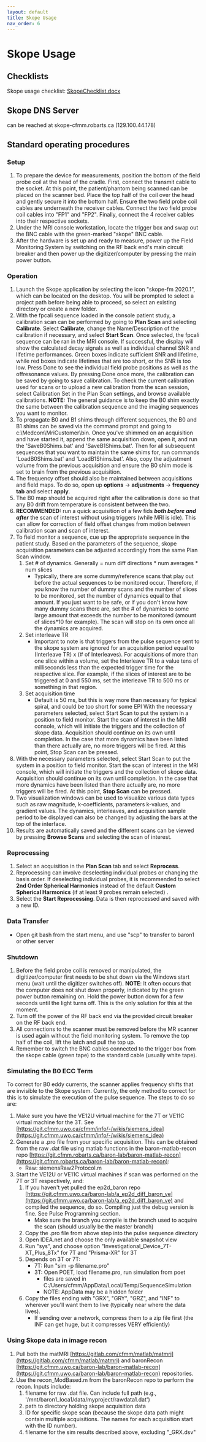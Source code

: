 ```yaml
---
layout: default
title: Skope Usage
nav_order: 6
---
```

# Skope Usage

## Checklists
Skope usage checklist: [SkopeChecklist.docx](https://uwoca.sharepoint.com/:w:/s/BaronLab/EZjDY7DrkPtAhamTVLDtxpcB6N6qzYAAQtsedY-xCmXctg?e=qpQtmH)

## Skope DNS Server
can be reached at skope-cfmm.robarts.ca (129.100.44.178)

## Standard operating procedures

### Setup
1. To prepare the device for measurements, position the bottom of the field probe coil at the head of the cradle. First, connect the transmit cable to the socket. At this point, the patient/phantom being scanned can be placed on the scanner bed. Place the top half of the coil over the head and gently secure it into the bottom half. Ensure the two field probe coil cables are underneath the receiver cables. Connect the two field probe coil cables into "FP1" and "FP2". Finally, connect the 4 receiver cables into their respective sockets.
2. Under the MRI console workstation, locate the trigger box and swap out the BNC cable with the green-marked "skope" BNC cable.  
3. After the hardware is set up and ready to measure, power up the Field Monitoring System by switching on the RF back end's main circuit breaker and then power up the digitizer/computer by pressing the main power button.

### Operation
1. Launch the Skope application by selecting the icon "skope-fm 2020.1", which can be located on the desktop. You will be prompted to select a project path before being able to proceed, so select an existing directory or create a new folder. 
2. With the fpcali sequence loaded in the console patient study, a calibration scan can be performed by going to **Plan Scan** and selecting **Calibrate**. Select **Calibrate**, change the Name/Description of the calibration if necessary, and select **Start Scan**. Once selected, the fpcali sequence can be ran in the MRI console. If successful, the display will show the calculated decay signals as well as individual channel SNR and lifetime performances. Green boxes indicate sufficient SNR and lifetime, while red boxes indicate lifetimes that are too short, or the SNR is too low. Press Done to see the individual field probe positions as well as the offresonance values. By pressing Done once more, the calibration can be saved by going to save calibration. To check the current calibration used for scans or to upload a new calibration from the scan session, select Calibration Set in the Plan Scan settings, and browse available calibrations. **NOTE:** The general guidance is to keep the B0 shim exactly the same between the calibration sequence and the imaging sequences you want to monitor.  
3. To propagate B0 and B1 shims through different sequences, the B0 and B1 shims can be saved via the command prompt and going to c:\Medcom\MriCustomer\bin. Once you've shimmed on an acquisition and have started it, append the same acquisition down, open it, and run the 'SaveB0Shims.bat' and 'SaveB1Shims.bat'. Then for all subsequent sequences that you want to maintain the same shims for, run commands 'LoadB0Shims.bat' and 'LoadB1Shims.bat'. Also, copy the adjustment volume from the previous acquisition and ensure the B0 shim mode is set to brain from the previous acquisition.
4. The frequency offset should also be maintained between acquisitions and field maps. To do so, open up **options** -> **adjustments** -> **frequency tab** and select **apply**. 
5. The B0 map should be acquired right after the calibration is done so that any B0 drift from temperature is consistent between the two.
6. **RECOMMENDED:** run a quick acquisition of a few fids ***both before and after*** the scan of interest without using triggers (while MRI is idle). This can allow for correction of field offset changes from motion between calibration scan and scan of interest.
7. To field monitor a sequence, cue up the appropriate sequence in the patient study. Based on the parameters of the sequence, skope acquisition parameters can be adjusted accordingly from the same Plan Scan window.
    1. Set # of dynamics. Generally = num diff directions * num averages * num slices
        - Typically, there are some dummy/reference scans that play out before the actual sequences to be monitored occur. Therefore, if you know the number of dummy scans and the number of slices to be monitored, set the number of dynamics equal to that amount. If you just want to be safe, or if you don't know how many dummy scans there are, set the # of dynamics to some large amount that exceeds the number to be monitored (amount of slices*10 for example). The scan will stop on its own once all the dynamics are acquired.
    2. Set interleave TR
        - Important to note is that triggers from the pulse sequence sent to the skope system are ignored for an acquisition period equal to (Interleave TR) x (# of Interleaves). For acquisitions of more than one slice within a volume, set the Interleave TR to a value tens of milliseconds less than the expected trigger time for the respective slice. For example, if the slices of interest are to be triggered at 0 and 550 ms, set the interleave TR to 500 ms or something in that region. 
    3. Set acquisition time
        - Default is 50 ms, but this is way more than necessary for typical spiral, and could be too short for some EPI
        With the necessary parameters selected, select Start Scan to put the system in a position to field monitor. Start the scan of interest in the MRI console, which will initiate the triggers and the collection of skope data. Acquisition should continue on its own until completion. In the case that more dynamics have been listed than there actually are, no more triggers will be fired. At this point, Stop Scan can be pressed.
8. With the necessary parameters selected, select Start Scan to put the system in a position to field monitor. Start the scan of interest in the MRI console, which will initiate the triggers and the collection of skope data. Acquisition should continue on its own until completion. In the case that more dynamics have been listed than there actually are, no more triggers will be fired. At this point, **Stop Scan** can be pressed.
9. Two visualization windows can be used to visualize various data types such as raw magnitude, k-coefficients, parameters k-values, and gradient values. The dynamics, interleaves, and acquisition sample period to be displayed can also be changed by adjusting the bars at the top of the interface. 
10. Results are automatically saved and the different scans can be viewed by pressing  **Browse Scans** and selecting the scan of interest.

### Reprocessing 
1. Select an acquisition in the **Plan Scan** tab and select **Reprocess**.
2. Reprocessing can involve deselecting individual probes or changing the basis order. If deselecting individual probes, it is recommended to select **2nd Order Spherical Harmonics** instead of the default **Custom Spherical Harmonics** (if at least 9 probes remain selected) . 
3. Select the **Start Reprocessing**. Data is then reprocessed and saved with a new ID.

### Data Transfer
- Open git bash from the start menu, and use "scp" to transfer to baron1 or other server

### Shutdown
1. Before the field probe coil is removed or manipulated, the digitizer/computer first needs to be shut down via the Windows start menu (wait until the digitizer switches off). **NOTE**: It often occurs that the computer does not shut down properly, indicated by the green power button remaining on. Hold the power button down for a few seconds until the light turns off. This is the only solution for this at the moment. 
2. Turn off the power of the RF back end via the provided circuit breaker on the RF back end. 
3. All connections to the scanner must be removed before the MR scanner is used again without the field monitoring system. To remove the top half of the coil, lift the latch and pull the top up.
4. Remember to switch the BNC cables connected to the trigger box from the skope cable (green tape) to the standard cable (usually white tape).

### Simulating the B0 ECC Term

To correct for B0 eddy currents, the scanner applies frequency shifts that are invisible to the Skope system. Currently, the only method to correct for this is to simulate the execution of the pulse sequence. The steps to do so are:
1. Make sure you have the VE12U virtual machine for the 7T or VE11C virtual machine for the 3T. See [https://git.cfmm.uwo.ca/cfmm/info/-/wikis/siemens_idea](https://git.cfmm.uwo.ca/cfmm/info/-/wikis/siemens_idea)
2. Generate a .pro file from your specific acquisition. This can be obtained from the raw .dat file using matlab functions in the baron-matlab-recon repo [https://git.cfmm.robarts.ca/baron-lab/baron-matlab-recon](https://git.cfmm.robarts.ca/baron-lab/baron-matlab-recon):
    - Raw: siemensRaw2Protocol.m
3. Start the VE12U or VE11C virtual machines if scan was performed on the 7T or 3T respectively, and:
    1. If you haven't yet pulled the ep2d_baron repo [https://git.cfmm.uwo.ca/baron-lab/a_ep2d_diff_baron_ve](https://git.cfmm.uwo.ca/baron-lab/a_ep2d_diff_baron_ve) and compiled the sequence, do so. Compiling just the debug version is fine. See Pulse Programming section.
        - Make sure the branch you compile is the branch used to acquire the scan (should usually be the master branch)
    2. Copy the .pro file from above step into the pulse sequence directory
    3. Open IDEA.net and choose the only available snapshot view
    4. Run "sys", and choose option "Investigational_Device_7T-XT_Plus_8Tx" for 7T and "Prisma-XR" for 3T
    5. Depends on 3T or 7T:
        - 7T: Run "sim -p filename.pro"
        - 3T: Open POET, load filename.pro, run simulation from poet
            - files are saved in C:/Users/cfmm/AppData/Local/Temp/SequenceSimulation
            - NOTE: AppData may be a hidden folder
    6. Copy the files ending with "GRX", "GRY", "GRZ", and "INF" to wherever you'll want them to live (typically near where the data lives).
        - If sending over a network, compress them to a zip file first (the INF can get huge, but it compresses VERY efficiently)

### Using Skope data in image recon
1. Pull both the matMRI [https://gitlab.com/cfmm/matlab/matmri](https://gitlab.com/cfmm/matlab/matmri) and baronRecon [https://git.cfmm.uwo.ca/baron-lab/baron-matlab-recon](https://git.cfmm.uwo.ca/baron-lab/baron-matlab-recon) repositories. 
2. Use the recon_ModBased.m from the baronRecon repo to perform the recon. Inputs include:
    1. filename for raw .dat file. Can include full path (e.g., '/mnt/baron1_loca1/data/myproject/rawdata1.dat')
    2. path to directory holding skope acquisition data
    3. ID for specific skope scan (because the skope data path might contain multiple acquisitions. The names for each acquisition start with the ID number).
    4. filename for the sim results described above, excluding "_GRX.dsv"
